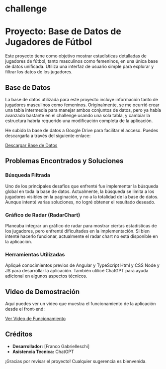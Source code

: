 # challenge
# Proyecto: Base de Datos de Jugadores de Fútbol

Este proyecto tiene como objetivo mostrar estadísticas detalladas de jugadores de fútbol, tanto masculinos como femeninos, en una única base de datos unificada. Utiliza una interfaz de usuario simple para explorar y filtrar los datos de los jugadores.

## Base de Datos

La base de datos utilizada para este proyecto incluye información tanto de jugadores masculinos como femeninos. Originalmente, se me ocurrió crear una tabla intermedia para manejar ambos conjuntos de datos, pero ya había avanzado bastante en el challenge usando una sola tabla, y cambiar la estructura habría requerido una modificación completa de la aplicación.

He subido la base de datos a Google Drive para facilitar el acceso. Puedes descargarla a través del siguiente enlace:

[Descargar Base de Datos](<(https://drive.google.com/file/d/14UjZ4fwQMezP-tFtKF1_mCKPrJeBV6rD/view?usp=drive_link)>)

## Problemas Encontrados y Soluciones

### Búsqueda Filtrada
Uno de los principales desafíos que enfrenté fue implementar la búsqueda global en toda la base de datos. Actualmente, la búsqueda se limita a los jugadores visibles en la paginación, y no a la totalidad de la base de datos. Aunque intenté varias soluciones, no logré obtener el resultado deseado.

### Gráfico de Radar (RadarChart)
Planeaba integrar un gráfico de radar para mostrar ciertas estadísticas de los jugadores, pero enfrenté dificultades en la implementación. Si bien intenté hacerlo funcionar, actualmente el radar chart no está disponible en la aplicación.

### Herramientas Utilizadas
Apliqué conocimientos previos de Angular y TypeScript Html y CSS Node y JS para desarrollar la aplicación. También utilicé ChatGPT para ayuda adicional en algunos aspectos técnicos.

## Video de Demostración

Aquí puedes ver un video que muestra el funcionamiento de la aplicación desde el front-end:

[Ver Video de Funcionamiento](<link_al_video>)

## Créditos

- **Desarrollador:** [Franco Gabrielleschi]
- **Asistencia Técnica:** ChatGPT


¡Gracias por revisar el proyecto! Cualquier sugerencia es bienvenida.
